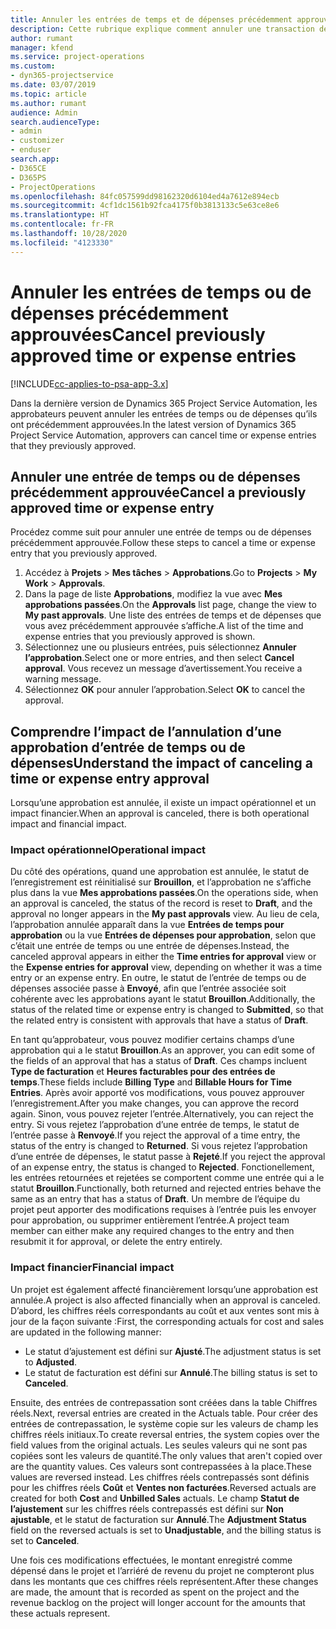 ```yaml
---
title: Annuler les entrées de temps et de dépenses précédemment approuvées
description: Cette rubrique explique comment annuler une transaction de temps et de dépenses de projet approuvée.
author: rumant
manager: kfend
ms.service: project-operations
ms.custom:
- dyn365-projectservice
ms.date: 03/07/2019
ms.topic: article
ms.author: rumant
audience: Admin
search.audienceType:
- admin
- customizer
- enduser
search.app:
- D365CE
- D365PS
- ProjectOperations
ms.openlocfilehash: 84fc057599dd98162320d6104ed4a7612e894ecb
ms.sourcegitcommit: 4cf1dc1561b92fca4175f0b3813133c5e63ce8e6
ms.translationtype: HT
ms.contentlocale: fr-FR
ms.lasthandoff: 10/28/2020
ms.locfileid: "4123330"
---
```

# <a name="cancel-previously-approved-time-or-expense-entries"></a><span data-ttu-id="5b8dd-103">Annuler les entrées de temps ou de dépenses précédemment approuvées</span><span class="sxs-lookup"><span data-stu-id="5b8dd-103">Cancel previously approved time or expense entries</span></span>

[!INCLUDE[cc-applies-to-psa-app-3.x](../includes/cc-applies-to-psa-app-3x.md)]

<span data-ttu-id="5b8dd-104">Dans la dernière version de Dynamics 365 Project Service Automation, les approbateurs peuvent annuler les entrées de temps ou de dépenses qu’ils ont précédemment approuvées.</span><span class="sxs-lookup"><span data-stu-id="5b8dd-104">In the latest version of Dynamics 365 Project Service Automation, approvers can cancel time or expense entries that they previously approved.</span></span>

## <a name="cancel-a-previously-approved-time-or-expense-entry"></a><span data-ttu-id="5b8dd-105">Annuler une entrée de temps ou de dépenses précédemment approuvée</span><span class="sxs-lookup"><span data-stu-id="5b8dd-105">Cancel a previously approved time or expense entry</span></span>

<span data-ttu-id="5b8dd-106">Procédez comme suit pour annuler une entrée de temps ou de dépenses précédemment approuvée.</span><span class="sxs-lookup"><span data-stu-id="5b8dd-106">Follow these steps to cancel a time or expense entry that you previously approved.</span></span>

1. <span data-ttu-id="5b8dd-107">Accédez à **Projets** \> **Mes tâches** \> **Approbations**.</span><span class="sxs-lookup"><span data-stu-id="5b8dd-107">Go to **Projects** \> **My Work** \> **Approvals**.</span></span>
2. <span data-ttu-id="5b8dd-108">Dans la page de liste **Approbations**, modifiez la vue avec **Mes approbations passées**.</span><span class="sxs-lookup"><span data-stu-id="5b8dd-108">On the **Approvals** list page, change the view to **My past approvals**.</span></span> <span data-ttu-id="5b8dd-109">Une liste des entrées de temps et de dépenses que vous avez précédemment approuvée s’affiche.</span><span class="sxs-lookup"><span data-stu-id="5b8dd-109">A list of the time and expense entries that you previously approved is shown.</span></span>
3. <span data-ttu-id="5b8dd-110">Sélectionnez une ou plusieurs entrées, puis sélectionnez **Annuler l’approbation**.</span><span class="sxs-lookup"><span data-stu-id="5b8dd-110">Select one or more entries, and then select **Cancel approval**.</span></span> <span data-ttu-id="5b8dd-111">Vous recevez un message d’avertissement.</span><span class="sxs-lookup"><span data-stu-id="5b8dd-111">You receive a warning message.</span></span>
4. <span data-ttu-id="5b8dd-112">Sélectionnez **OK** pour annuler l’approbation.</span><span class="sxs-lookup"><span data-stu-id="5b8dd-112">Select **OK** to cancel the approval.</span></span>

## <a name="understand-the-impact-of-canceling-a-time-or-expense-entry-approval"></a><span data-ttu-id="5b8dd-113">Comprendre l’impact de l’annulation d’une approbation d’entrée de temps ou de dépenses</span><span class="sxs-lookup"><span data-stu-id="5b8dd-113">Understand the impact of canceling a time or expense entry approval</span></span>

<span data-ttu-id="5b8dd-114">Lorsqu’une approbation est annulée, il existe un impact opérationnel et un impact financier.</span><span class="sxs-lookup"><span data-stu-id="5b8dd-114">When an approval is canceled, there is both operational impact and financial impact.</span></span>

### <a name="operational-impact"></a><span data-ttu-id="5b8dd-115">Impact opérationnel</span><span class="sxs-lookup"><span data-stu-id="5b8dd-115">Operational impact</span></span>

<span data-ttu-id="5b8dd-116">Du côté des opérations, quand une approbation est annulée, le statut de l’enregistrement est réinitialisé sur **Brouillon**, et l’approbation ne s’affiche plus dans la vue **Mes approbations passées**.</span><span class="sxs-lookup"><span data-stu-id="5b8dd-116">On the operations side, when an approval is canceled, the status of the record is reset to **Draft**, and the approval no longer appears in the **My past approvals** view.</span></span> <span data-ttu-id="5b8dd-117">Au lieu de cela, l’approbation annulée apparaît dans la vue **Entrées de temps pour approbation** ou la vue **Entrées de dépenses pour approbation**, selon que c’était une entrée de temps ou une entrée de dépenses.</span><span class="sxs-lookup"><span data-stu-id="5b8dd-117">Instead, the canceled approval appears in either the **Time entries for approval** view or the **Expense entries for approval** view, depending on whether it was a time entry or an expense entry.</span></span> <span data-ttu-id="5b8dd-118">En outre, le statut de l’entrée de temps ou de dépenses associée passe à **Envoyé**, afin que l’entrée associée soit cohérente avec les approbations ayant le statut **Brouillon**.</span><span class="sxs-lookup"><span data-stu-id="5b8dd-118">Additionally, the status of the related time or expense entry is changed to **Submitted**, so that the related entry is consistent with approvals that have a status of **Draft**.</span></span>

<span data-ttu-id="5b8dd-119">En tant qu’approbateur, vous pouvez modifier certains champs d’une approbation qui a le statut **Brouillon**.</span><span class="sxs-lookup"><span data-stu-id="5b8dd-119">As an approver, you can edit some of the fields of an approval that has a status of **Draft**.</span></span> <span data-ttu-id="5b8dd-120">Ces champs incluent **Type de facturation** et **Heures facturables pour des entrées de temps**.</span><span class="sxs-lookup"><span data-stu-id="5b8dd-120">These fields include **Billing Type** and **Billable Hours for Time Entries**.</span></span> <span data-ttu-id="5b8dd-121">Après avoir apporté vos modifications, vous pouvez approuver l’enregistrement.</span><span class="sxs-lookup"><span data-stu-id="5b8dd-121">After you make changes, you can approve the record again.</span></span> <span data-ttu-id="5b8dd-122">Sinon, vous pouvez rejeter l’entrée.</span><span class="sxs-lookup"><span data-stu-id="5b8dd-122">Alternatively, you can reject the entry.</span></span> <span data-ttu-id="5b8dd-123">Si vous rejetez l’approbation d’une entrée de temps, le statut de l’entrée passe à **Renvoyé**.</span><span class="sxs-lookup"><span data-stu-id="5b8dd-123">If you reject the approval of a time entry, the status of the entry is changed to **Returned**.</span></span> <span data-ttu-id="5b8dd-124">Si vous rejetez l’approbation d’une entrée de dépenses, le statut passe à **Rejeté**.</span><span class="sxs-lookup"><span data-stu-id="5b8dd-124">If you reject the approval of an expense entry, the status is changed to **Rejected**.</span></span> <span data-ttu-id="5b8dd-125">Fonctionellement, les entrées retournées et rejetées se comportent comme une entrée qui a le statut **Brouillon**.</span><span class="sxs-lookup"><span data-stu-id="5b8dd-125">Functionally, both returned and rejected entries behave the same as an entry that has a status of **Draft**.</span></span> <span data-ttu-id="5b8dd-126">Un membre de l’équipe du projet peut apporter des modifications requises à l’entrée puis les envoyer pour approbation, ou supprimer entièrement l’entrée.</span><span class="sxs-lookup"><span data-stu-id="5b8dd-126">A project team member can either make any required changes to the entry and then resubmit it for approval, or delete the entry entirely.</span></span>

### <a name="financial-impact"></a><span data-ttu-id="5b8dd-127">Impact financier</span><span class="sxs-lookup"><span data-stu-id="5b8dd-127">Financial impact</span></span>

<span data-ttu-id="5b8dd-128">Un projet est également affecté financièrement lorsqu’une approbation est annulée.</span><span class="sxs-lookup"><span data-stu-id="5b8dd-128">A project is also affected financially when an approval is canceled.</span></span> <span data-ttu-id="5b8dd-129">D’abord, les chiffres réels correspondants au coût et aux ventes sont mis à jour de la façon suivante :</span><span class="sxs-lookup"><span data-stu-id="5b8dd-129">First, the corresponding actuals for cost and sales are updated in the following manner:</span></span>

- <span data-ttu-id="5b8dd-130">Le statut d’ajustement est défini sur **Ajusté**.</span><span class="sxs-lookup"><span data-stu-id="5b8dd-130">The adjustment status is set to **Adjusted**.</span></span>
- <span data-ttu-id="5b8dd-131">Le statut de facturation est défini sur **Annulé**.</span><span class="sxs-lookup"><span data-stu-id="5b8dd-131">The billing status is set to **Canceled**.</span></span>

<span data-ttu-id="5b8dd-132">Ensuite, des entrées de contrepassation sont créées dans la table Chiffres réels.</span><span class="sxs-lookup"><span data-stu-id="5b8dd-132">Next, reversal entries are created in the Actuals table.</span></span> <span data-ttu-id="5b8dd-133">Pour créer des entrées de contrepassation, le système copie sur les valeurs de champ les chiffres réels initiaux.</span><span class="sxs-lookup"><span data-stu-id="5b8dd-133">To create reversal entries, the system copies over the field values from the original actuals.</span></span> <span data-ttu-id="5b8dd-134">Les seules valeurs qui ne sont pas copiées sont les valeurs de quantité.</span><span class="sxs-lookup"><span data-stu-id="5b8dd-134">The only values that aren't copied over are the quantity values.</span></span> <span data-ttu-id="5b8dd-135">Ces valeurs sont contrepassées à la place.</span><span class="sxs-lookup"><span data-stu-id="5b8dd-135">These values are reversed instead.</span></span> <span data-ttu-id="5b8dd-136">Les chiffres réels contrepassés sont définis pour les chiffres réels **Coût** et **Ventes non facturées**.</span><span class="sxs-lookup"><span data-stu-id="5b8dd-136">Reversed actuals are created for both **Cost** and **Unbilled Sales** actuals.</span></span> <span data-ttu-id="5b8dd-137">Le champ **Statut de l’ajustement** sur les chiffres réels contrepassés est défini sur **Non ajustable**, et le statut de facturation sur **Annulé**.</span><span class="sxs-lookup"><span data-stu-id="5b8dd-137">The **Adjustment Status** field on the reversed actuals is set to **Unadjustable**, and the billing status is set to **Canceled**.</span></span>

<span data-ttu-id="5b8dd-138">Une fois ces modifications effectuées, le montant enregistré comme dépensé dans le projet et l’arriéré de revenu du projet ne compteront plus dans les montants que ces chiffres réels représentent.</span><span class="sxs-lookup"><span data-stu-id="5b8dd-138">After these changes are made, the amount that is recorded as spent on the project and the revenue backlog on the project will longer account for the amounts that these actuals represent.</span></span>
